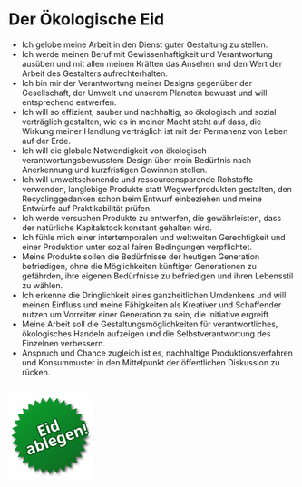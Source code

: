 
# Der Ökologische Eid

- Ich gelobe meine Arbeit in den Dienst guter Gestaltung zu stellen.
- Ich werde meinen Beruf mit Gewissenhaftigkeit und Verantwortung ausüben und mit allen meinen Kräften das Ansehen und den Wert der Arbeit des Gestalters aufrechterhalten.
- Ich bin mir der Verantwortung meiner Designs gegenüber der Gesellschaft, der Umwelt und unserem Planeten bewusst und will entsprechend entwerfen.
- Ich will so effizient, sauber und nachhaltig, so ökologisch und sozial verträglich gestalten, wie es in meiner Macht steht auf dass, die Wirkung meiner Handlung verträglich ist mit der Permanenz von Leben auf der Erde.
- Ich will die globale Notwendigkeit von ökologisch verantwortungsbewusstem Design über mein Bedürfnis nach Anerkennung und kurzfristigen Gewinnen stellen.
- Ich will umweltschonende und ressourcensparende Rohstoffe verwenden, langlebige Produkte statt Wegwerfprodukten gestalten, den Recyclinggedanken schon beim Entwurf einbeziehen und meine Entwürfe auf Praktikabilität prüfen.
- Ich werde versuchen Produkte zu entwerfen, die gewährleisten, dass der natürliche Kapitalstock konstant gehalten wird.
- Ich fühle mich einer intertemporalen und weltweiten Gerechtigkeit und einer Produktion unter sozial fairen Bedingungen verpflichtet.
- Meine Produkte sollen die Bedürfnisse der heutigen Generation befriedigen, ohne die Möglichkeiten künftiger Generationen zu gefährden, ihre eigenen Bedürfnisse zu befriedigen und ihren Lebensstil zu wählen.
- Ich erkenne die Dringlichkeit eines ganzheitlichen Umdenkens und will meinen Einfluss und meine Fähigkeiten als Kreativer und Schaffender nutzen um Vorreiter einer Generation zu sein, die Initiative ergreift.
- Meine Arbeit soll die Gestaltungsmöglichkeiten für verantwortliches, ökologisches Handeln aufzeigen und die Selbstverantwortung des Einzelnen verbessern.
- Anspruch und Chance zugleich ist es, nachhaltige Produktionsverfahren und Konsummuster in den Mittelpunkt der öffentlichen Diskussion zu rücken.

<br/>
<img src="./badge.svg" width="150" height="150">